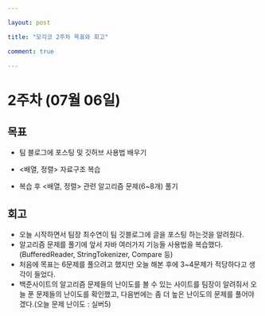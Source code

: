 ```yaml
---

layout: post

title: "모각코 2주차 목표와 회고"

comment: true

---
```




# 2주차 (07월 06일)

## 목표

 * 팀 블로그에 포스팅 및 깃허브 사용법 배우기

 * <배열, 정렬> 자료구조 복습

 * 복습 후 <배열, 정렬> 관련 알고리즘 문제(6~8개) 풀기

## 회고

 * 오늘 시작하면서 팀장 최수연이 팀 깃블로그에 글을 포스팅 하는것을 알려줬다.
 * 알고리즘 문제를 풀기에 앞서 자바 여러가지 기능들 사용법을 복습했다.(BufferedReader, StringTokenizer, Compare 등)
 * 처음에 목표는 6문제를 풀으려고 했지만 오늘 해본 후에 3~4문제가 적당하다고 생각이 들었다.
 * 백준사이트의 알고리즘 문제들의 난이도를 볼 수 있는 사이트를 팀장이 알려줘서 오늘 푼 문제들의 난이도를 확인했고, 다음번에는 좀 더 높은 난이도의 문제를 풀어야겠다.(오늘 문제 난이도 : 실버5)
